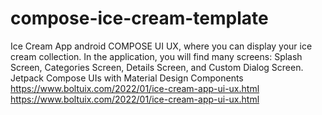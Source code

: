 # compose-ice-cream-template
Ice Cream App android COMPOSE UI UX, where you can display your ice cream collection. In the application, you will find many screens: Splash Screen, Categories Screen, Details Screen, and Custom Dialog Screen.    Jetpack Compose UIs with Material Design Components  https://www.boltuix.com/2022/01/ice-cream-app-ui-ux.html
https://www.boltuix.com/2022/01/ice-cream-app-ui-ux.html

